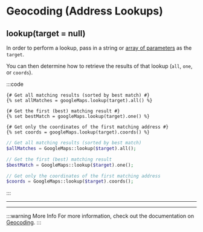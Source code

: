 # Geocoding (Address Lookups)

## lookup(target = null)

In order to perform a lookup, pass in a string or [array of parameters](/geocoding/target/) as the `target`.

You can then determine how to retrieve the results of that lookup (`all`, `one`, or `coords`).

:::code
```twig
{# Get all matching results (sorted by best match) #}
{% set allMatches = googleMaps.lookup(target).all() %}

{# Get the first (best) matching result #}
{% set bestMatch = googleMaps.lookup(target).one() %}

{# Get only the coordinates of the first matching address #}
{% set coords = googleMaps.lookup(target).coords() %}
```
```php
// Get all matching results (sorted by best match)
$allMatches = GoogleMaps::lookup($target).all();

// Get the first (best) matching result
$bestMatch = GoogleMaps::lookup($target).one();

// Get only the coordinates of the first matching address
$coords = GoogleMaps::lookup($target).coords();
```
:::

---
---

:::warning More Info
For more information, check out the documentation on [Geocoding](/geocoding/).
:::

